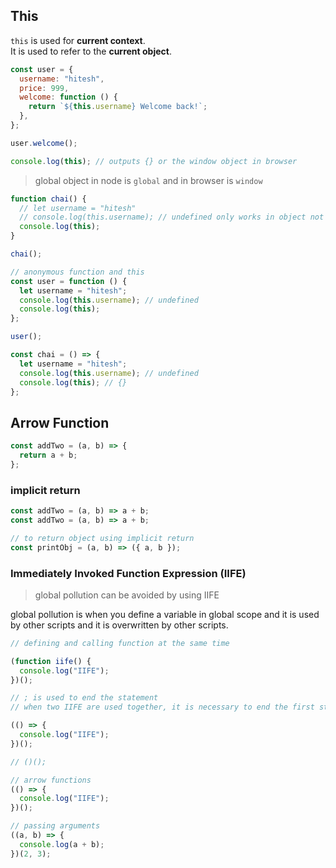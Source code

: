## This

`this` is used for **current context**.  
It is used to refer to the **current object**.

```js
const user = {
  username: "hitesh",
  price: 999,
  welcome: function () {
    return `${this.username} Welcome back!`;
  },
};

user.welcome();
```

```js
console.log(this); // outputs {} or the window object in browser
```

> global object in node is `global` and in browser is `window`

```js
function chai() {
  // let username = "hitesh"
  // console.log(this.username); // undefined only works in object not in function
  console.log(this);
}

chai();
```

```js
// anonymous function and this
const user = function () {
  let username = "hitesh";
  console.log(this.username); // undefined
  console.log(this);
};

user();
```

```js
const chai = () => {
  let username = "hitesh";
  console.log(this.username); // undefined
  console.log(this); // {}
};
```

## Arrow Function

```js
const addTwo = (a, b) => {
  return a + b;
};
```

### implicit return

```js
const addTwo = (a, b) => a + b;
const addTwo = (a, b) => a + b;

// to return object using implicit return
const printObj = (a, b) => ({ a, b });
```

### Immediately Invoked Function Expression (IIFE)

> global pollution can be avoided by using IIFE

global pollution is when you define a variable in global scope and it is used by other scripts and it is overwritten by other scripts.

```js
// defining and calling function at the same time

(function iife() {
  console.log("IIFE");
})();

// ; is used to end the statement
// when two IIFE are used together, it is necessary to end the first statement with ;

(() => {
  console.log("IIFE");
})();
```

```js
// ()();

// arrow functions
(() => {
  console.log("IIFE");
})();

// passing arguments
((a, b) => {
  console.log(a + b);
})(2, 3);
```
